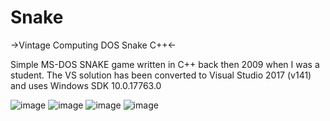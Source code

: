 # Snake
->Vintage Computing DOS Snake C++<-

Simple MS-DOS SNAKE game written in C++ back then 2009 when I was a student.
The VS solution has been converted to Visual Studio 2017 (v141) and uses Windows SDK 10.0.17763.0

![image](https://github.com/BierschneiderEmanuel/Snake/assets/77926785/ab8a4d44-b779-4eb9-ab85-3cc55f6e36f6)
![image](https://github.com/BierschneiderEmanuel/Snake/assets/77926785/44ecaac1-a7dc-4c7a-beff-d754a56cdfa2)
![image](https://github.com/BierschneiderEmanuel/Snake/assets/77926785/ed40acb2-14b4-429c-b4b7-e914559adf13)
![image](https://github.com/BierschneiderEmanuel/Snake/assets/77926785/04027599-15de-4fbf-99b1-d78e004e7d17)





